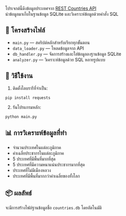 

โปรเจกต์นี้ดึงข้อมูลประเทศจาก [REST Countries API](https://restcountries.com/v3.1/all)  
นำข้อมูลมาเก็บในฐานข้อมูล SQLite และวิเคราะห์ข้อมูลด้วยคำสั่ง SQL

## 📁 โครงสร้างไฟล์

- `main.py` — สคริปต์หลักสำหรับเรียกทุกขั้นตอน
- `data_loader.py` — โหลดข้อมูลจาก API
- `db_handler.py` — จัดการสร้างและใส่ข้อมูลลงฐานข้อมูล SQLite
- `analyzer.py` — วิเคราะห์ข้อมูลด้วย SQL หลายรูปแบบ

## 🚀 วิธีใช้งาน

1. ติดตั้งไลบรารีที่จำเป็น:
```
pip install requests
```

2. รันโปรแกรมหลัก:
```
python main.py
```

## 📊 การวิเคราะห์ข้อมูลที่ทำ

- จำนวนประเทศในแต่ละภูมิภาค
- ค่าเฉลี่ยประชากรในแต่ละภูมิภาค
- 5 ประเทศที่มีพื้นที่มากที่สุด
- 5 ประเทศที่มีความหนาแน่นประชากรมากที่สุด
- ประเทศที่ไม่มีเมืองหลวง
- ประเทศที่มีพื้นที่มากกว่าค่าเฉลี่ยของทั้งโลก

## 📦 ผลลัพธ์

จะมีการสร้างไฟล์ฐานข้อมูลชื่อ `countries.db` โดยอัตโนมัติ

